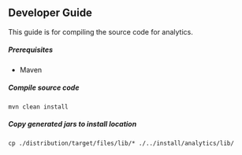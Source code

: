## Developer Guide

This guide is for compiling the source code for analytics.

##### Prerequisites

- Maven


##### Compile source code

```
mvn clean install
```

##### Copy generated jars to install location

```
cp ./distribution/target/files/lib/* ./../install/analytics/lib/
```